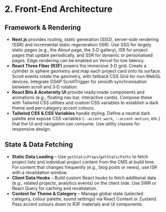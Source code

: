 # 2. Front‑End Architecture

## Framework & Rendering

- **Next.js** provides routing, static generation (SSG), server‑side rendering (SSR) and incremental static regeneration (ISR). Use SSG for largely static pages (e.g., the About page, the 3‑D gallery), ISR for project pages that update periodically, and SSR for dynamic or personalised pages. Edge rendering can be enabled on Vercel for low latency.
- **React Three Fiber (R3F)** powers the immersive 3‑D grid. Create a cylinder or sphere geometry and map each project card onto its surface. Scroll events rotate the geometry, with fallback CSS Grid for non‑WebGL devices. Integrate GSAP ScrollTrigger for smooth synchronisation between scroll and 3‑D rotation.
- **React Bits & Aceternity UI** provide ready‑made components and animations (e.g., floating nav bar, interactive cards). Compose these with Tailwind CSS utilities and custom CSS variables to establish a dark theme and per‑category accent colours.
- **Tailwind CSS & CSS Variables** handle styling. Define a neutral dark palette and expose CSS variables (`--accent-work`, `--accent-motion`, etc.) that the UI and navigation can consume. Use utility classes for responsive design.

## State & Data Fetching

- **Static Data Loading** – Use `getStaticProps`/`getStaticPaths` to fetch project lists and individual project content from the CMS at build time. For content that changes frequently (e.g., blog posts or news), use ISR with a revalidation window.
- **Client Data Hooks** – Build custom React hooks to fetch additional data (e.g., related projects, analytics events) on the client side. Use SWR or React Query for caching and revalidation.
- **Context for Theme & Category** – Manage global state (selected category, colour palette, sound settings) via React Context or Zustand. Pass accent colours down to R3F materials and UI components.
